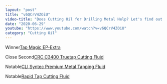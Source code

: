 ```yaml
---
layout: "post"
title: "v6QCrV4ZOiU"
video-title: "Does Cutting Oil for Drilling Metal Help? Let's find out!"
date: "2020-06-29"
youtube: "https://www.youtube.com/watch?v=v6QCrV4ZOiU"
category: "Cutting Oil"
---
```

<div class="space-y-1"><p><span class="inline-flex items-center justify-center px-2 py-1 mr-2 text-sm font-semibold leading-none text-red-50 bg-red-600 rounded-full">Winner</span><a class="text-gray-900 hover:text-red-600 no-underline hover:no-underline" target="_blank" href="https://amzn.to/34hSyZV">Tap Magic EP-Extra</a><br></p><p><span class="inline-flex items-center justify-center px-2 py-1 mr-2 text-sm font-semibold leading-none bg-white hover:bg-gray-100 text-gray-400 border border-gray-200 rounded-full">Close Second</span><a class="text-gray-900 hover:text-red-600 no-underline hover:no-underline" target="_blank" href="https://amzn.to/3aFb7Zg">CRC C3400 Truetap Cutting Fluid</a><br></p><p><span class="inline-flex items-center justify-center px-2 py-1 mr-2 text-sm font-semibold leading-none bg-white hover:bg-gray-100 text-gray-400 border border-gray-200 rounded-full">Notable</span><a class="text-gray-900 hover:text-red-600 no-underline hover:no-underline" target="_blank" href="https://amzn.to/2EoWnSk">CLI Syntec Premium Metal Tapping Fluid</a><br></p><p><span class="inline-flex items-center justify-center px-2 py-1 mr-2 text-sm font-semibold leading-none bg-white hover:bg-gray-100 text-gray-400 border border-gray-200 rounded-full">Notable</span><a class="text-gray-900 hover:text-red-600 no-underline hover:no-underline" target="_blank" href="https://amzn.to/2FL82LX">Rapid Tap Cutting Fluid</a><br></p></div>
